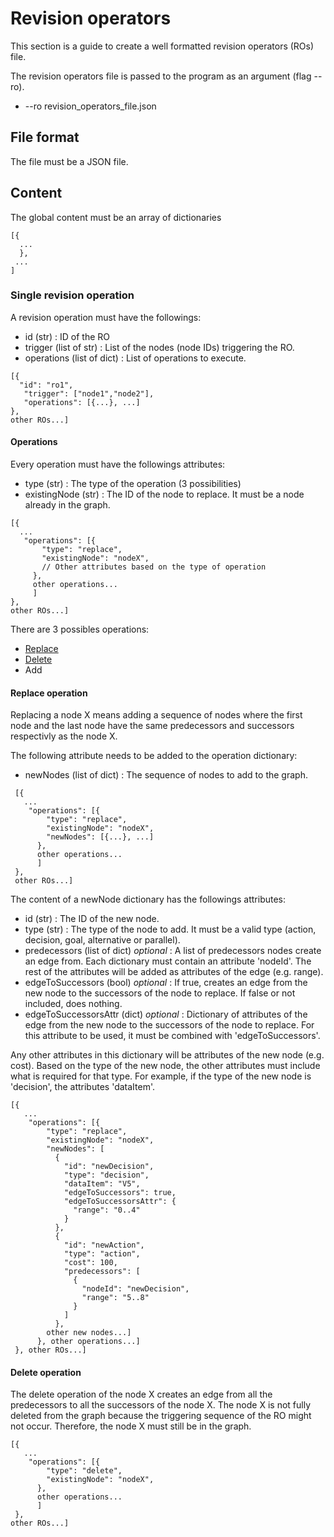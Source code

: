 # Revision operators

This section is a guide to create a well formatted revision operators (ROs) file.

The revision operators file is passed to the program as an argument (flag --ro).
- --ro revision_operators_file.json

## File format
The file must be a JSON file.

## Content
The global content must be an array of dictionaries
```
[{
  ...
  },
 ...
]
```
### Single revision operation
A revision operation must have the followings:
- id (str) : ID of the RO
- trigger (list of str) : List of the nodes (node IDs) triggering the RO.
- operations (list of dict) : List of operations to execute.

```
[{
  "id": "ro1",
   "trigger": ["node1","node2"],
   "operations": [{...}, ...]
},
other ROs...]
```

#### Operations
Every operation must have the followings attributes:
- type (str) : The type of the operation (3 possibilities)
- existingNode (str) : The ID of the node to replace. It must be a node already in the graph.

```
[{
  ...
   "operations": [{
       "type": "replace",
       "existingNode": "nodeX",
       // Other attributes based on the type of operation
     },
     other operations...
     ]
},
other ROs...]
```

 There are 3 possibles operations:
 - [Replace](#Replace-operation)
 - [Delete](#Delete-operation)
 - Add


 #### Replace operation

 Replacing a node X means adding a sequence of nodes where the first node and the last node have the same predecessors and successors respectivly as the node X.

 The following attribute needs to be added to the operation dictionary:

 - newNodes (list of dict) : The sequence of nodes to add to the graph.

```
 [{
   ...
    "operations": [{
        "type": "replace",
        "existingNode": "nodeX",
        "newNodes": [{...}, ...]
      },
      other operations...
      ]
 },
 other ROs...]
```
The content of a newNode dictionary has the followings attributes:
- id (str) : The ID of the new node.
- type (str) : The type of the node to add. It must be a valid type (action, decision, goal, alternative or parallel).
- predecessors (list of dict) *optional* : A list of predecessors nodes create an edge from. Each dictionary must contain an attribute 'nodeId'. The rest of the attributes will be added as attributes of the edge (e.g. range).
- edgeToSuccessors (bool) *optional* : If true, creates an edge from the new node to the successors of the node to replace. If false or not included, does nothing.
- edgeToSuccessorsAttr (dict) *optional* : Dictionary of attributes of the edge from the new node to the successors of the node to replace. For this attribute to be used, it must be combined with 'edgeToSuccessors'.

Any other attributes in this dictionary will be attributes of the new node (e.g. cost). Based on the type of the new node, the other attributes must include what is required for that type. For example, if the type of the new node is 'decision', the attributes 'dataItem'.

```
[{
   ...
    "operations": [{
        "type": "replace",
        "existingNode": "nodeX",
        "newNodes": [
          {
            "id": "newDecision",
            "type": "decision",
            "dataItem": "V5",
            "edgeToSuccessors": true,
            "edgeToSuccessorsAttr": {
              "range": "0..4"
            }
          },
          {
            "id": "newAction",
            "type": "action",
            "cost": 100,
            "predecessors": [
              {
                "nodeId": "newDecision",
                "range": "5..8"
              }
            ]
          },
        other new nodes...]
      }, other operations...]
 }, other ROs...]
```


 #### Delete operation
 The delete operation of the node X creates an edge from all the predecessors to all the successors of the node X. The node X is not fully deleted from the graph because the triggering sequence of the RO might not occur. Therefore, the node X must still be in the graph.

```
[{
   ...
    "operations": [{
        "type": "delete",
        "existingNode": "nodeX",
      },
      other operations...
      ]
 },
other ROs...]
```

